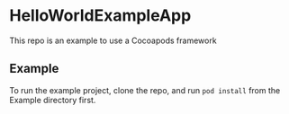 # HelloWorldExampleApp
This repo is an example to use a Cocoapods framework

## Example

To run the example project, clone the repo, and run `pod install` from the Example directory first.
